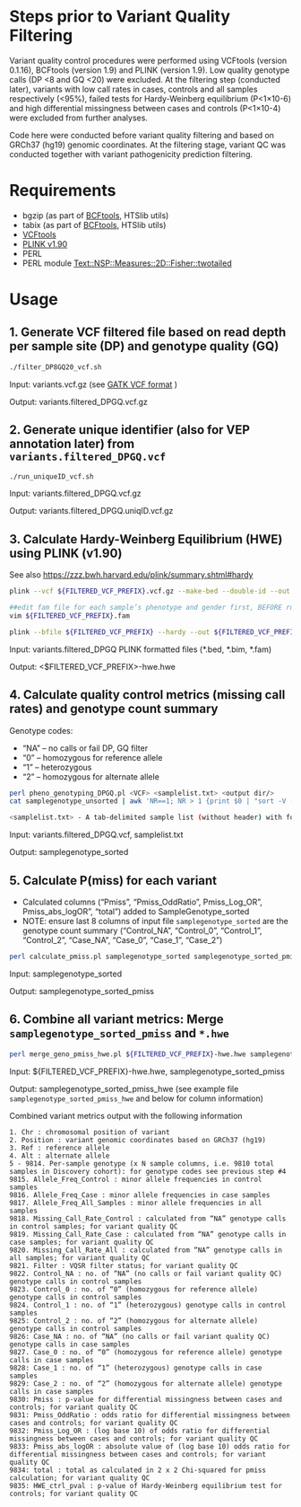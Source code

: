 # Steps prior to Variant Quality Filtering
Variant quality control procedures were performed using VCFtools (version 0.1.16), BCFtools (version 1.9) and PLINK (version 1.9). Low quality genotype calls (DP <8 and GQ <20) were excluded. At the filtering step (conducted later), variants with low call rates in cases, controls and all samples respectively (<95%), failed tests for Hardy-Weinberg equilibrium (P<1×10-6) and high differential missingness between cases and controls (P<1×10-4) were excluded from further analyses.

Code here were conducted before variant quality filtering and based on GRCh37 (hg19) genomic coordinates. 
At the filtering stage, variant QC was conducted together with variant pathogenicity prediction filtering. 


# Requirements
- bgzip (as part of [BCFtools](http://www.htslib.org/download/), HTSlib utils)
- tabix (as part of [BCFtools](http://www.htslib.org/download/), HTSlib utils)
- [VCFtools](https://vcftools.github.io/index.html)
- [PLINK v1.90](https://www.cog-genomics.org/plink/)
- PERL
- PERL module [Text::NSP::Measures::2D::Fisher::twotailed](https://metacpan.org/pod/Text::NSP::Measures::2D::Fisher::twotailed)


# Usage
## 1. Generate VCF filtered file based on read depth per sample site (DP) and genotype quality (GQ)
``` bash
./filter_DP8GQ20_vcf.sh
```

Input: variants.vcf.gz (see [GATK VCF format](https://gatk.broadinstitute.org/hc/en-us/articles/360035531692-VCF-Variant-Call-Format) )

Output: variants.filtered_DPGQ.vcf.gz


## 2. Generate unique identifier (also for VEP annotation later) from `variants.filtered_DPGQ.vcf`
``` bash
./run_uniqueID_vcf.sh
```

Input: variants.filtered_DPGQ.vcf.gz

Output: variants.filtered_DPGQ.uniqID.vcf.gz


## 3. Calculate Hardy-Weinberg Equilibrium (HWE) using PLINK (v1.90)
See also https://zzz.bwh.harvard.edu/plink/summary.shtml#hardy

``` bash
plink --vcf ${FILTERED_VCF_PREFIX}.vcf.gz --make-bed --double-id --out ${FILTERED_VCF_PREFIX} --allow-no-sex

##edit fam file for each sample’s phenotype and gender first, BEFORE running the next PLINK command
vim ${FILTERED_VCF_PREFIX}.fam  

plink --bfile ${FILTERED_VCF_PREFIX} --hardy --out ${FILTERED_VCF_PREFIX}-hwe  ## then extract p-val of UNAFF 

```
Input: variants.filtered_DPGQ PLINK formatted files (*.bed, *.bim, *.fam)

Output: <$FILTERED_VCF_PREFIX>-hwe.hwe


## 4. Calculate quality control metrics (missing call rates) and genotype count summary
Genotype codes:
- “NA” – no calls or fail DP, GQ filter
- “0” – homozygous for reference allele
- “1” – heterozygous
- “2” – homozygous for alternate allele

``` bash
perl pheno_genotyping_DPGQ.pl <VCF> <samplelist.txt> <output dir/>
cat samplegenotype_unsorted | awk 'NR==1; NR > 1 {print $0 | "sort -V -k1,1 -k2,2n"}' > samplegenotype_sorted   ##sort by genomic position

<samplelist.txt> - A tab-delimited sample list (without header) with format: SampleName Phenotype (as "case" or "control")
```

Input: variants.filtered_DPGQ.vcf, samplelist.txt

Output: samplegenotype_sorted


## 5. Calculate P(miss) for each variant
- Calculated columns (“Pmiss”, “Pmiss_OddRatio”, Pmiss_Log_OR”, Pmiss_abs_logOR”, “total”) added to SampleGenotype_sorted
- NOTE: ensure last 8 columns of input file `samplegenotype_sorted` are the genotype count summary (“Control_NA”, “Control_0”, “Control_1”, “Control_2”, “Case_NA”, “Case_0”, “Case_1”, “Case_2”)

``` bash
perl calculate_pmiss.pl samplegenotype_sorted samplegenotype_sorted_pmiss
``` 

Input: samplegenotype_sorted

Output: samplegenotype_sorted_pmiss


## 6. Combine all variant metrics: Merge `samplegenotype_sorted_pmiss` and `*.hwe`
``` bash
perl merge_geno_pmiss_hwe.pl ${FILTERED_VCF_PREFIX}-hwe.hwe samplegenotype_sorted_pmiss samplegenotype_sorted_pmiss_hwe
```

Input: ${FILTERED_VCF_PREFIX}-hwe.hwe, samplegenotype_sorted_pmiss

Output: samplegenotype_sorted_pmiss_hwe (see example file `samplegenotype_sorted_pmiss_hwe` and below for column information)


Combined variant metrics output with the following information 
```
1. Chr : chromosomal position of variant
2. Position : variant genomic coordinates based on GRCh37 (hg19)
3. Ref : reference allele
4. Alt : alternate allele
5 - 9814. Per-sample genotype (x N sample columns, i.e. 9810 total samples in Discovery cohort): for genotype codes see previous step #4 
9815. Allele_Freq_Control : minor allele frequencies in control samples
9816. Allele_Freq_Case : minor allele frequencies in case samples
9817. Allele_Freq_All_Samples : minor allele frequencies in all samples
9818. Missing_Call_Rate_Control : calculated from “NA” genotype calls in control samples; for variant quality QC
9819. Missing_Call_Rate_Case : calculated from “NA” genotype calls in case samples; for variant quality QC
9820. Missing_Call_Rate_All : calculated from “NA” genotype calls in all samples; for variant quality QC
9821. Filter : VQSR filter status; for variant quality QC
9822. Control_NA : no. of “NA” (no calls or fail variant quality QC) genotype calls in control samples
9823. Control_0 : no. of “0” (homozygous for reference allele) genotype calls in control samples
9824. Control_1 : no. of “1” (heterozygous) genotype calls in control samples
9825: Control_2 : no. of “2” (homozygous for alternate allele) genotype calls in control samples
9826: Case_NA : no. of “NA” (no calls or fail variant quality QC) genotype calls in case samples
9827. Case_0 : no. of “0” (homozygous for reference allele) genotype calls in case samples
9828: Case_1 : no. of “1” (heterozygous) genotype calls in case samples
9829: Case_2 : no. of “2” (homozygous for alternate allele) genotype calls in case samples
9830: Pmiss : p-value for differential missingness between cases and controls; for variant quality QC
9831: Pmiss_OddRatio : odds ratio for differential missingness between cases and controls; for variant quality QC
9832: Pmiss_Log_OR : (log base 10) of odds ratio for differential missingness between cases and controls; for variant quality QC
9833: Pmiss_abs_logOR : absolute value of (log base 10) odds ratio for differential missingness between cases and controls; for variant quality QC
9834: total : total as calculated in 2 x 2 Chi-squared for pmiss calculation; for variant quality QC
9835: HWE_ctrl_pval : p-value of Hardy-Weinberg equilibrium test for controls; for variant quality QC
```






